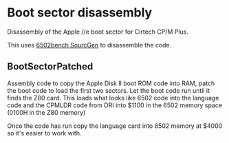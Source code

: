 # Boot sector disassembly
Disassembly of the Apple //e boot sector for Cirtech CP/M Plus.

This uses [6502bench SourcGen](https://6502bench.com/) to disassemble the code.

## BootSectorPatched
Assembly code to copy the Apple Disk II boot ROM code into RAM, patch the boot code to load the first two sectors. Let the boot code run until it finds the Z80 card. This loads what looks like 6502 code into the language code and the CPMLDR code from DRI into $1100 in the 6502 memory space (0100H in the Z80 memory)

Once the code has run copy the language card into 6502 memory at $4000 so it's easier to work with.
